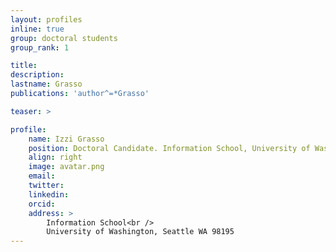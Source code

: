 ```yaml
---
layout: profiles
inline: true
group: doctoral students
group_rank: 1

title: 
description: 
lastname: Grasso
publications: 'author^=*Grasso'

teaser: >

profile:
    name: Izzi Grasso
    position: Doctoral Candidate. Information School, University of Washington.
    align: right
    image: avatar.png
    email: 
    twitter: 
    linkedin: 
    orcid: 
    address: >
        Information School<br />
        University of Washington, Seattle WA 98195
---
```



